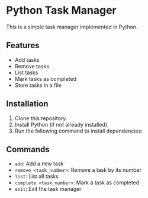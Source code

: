 # Python Task Manager

This is a simple task manager implemented in Python.

## Features

- Add tasks
- Remove tasks
- List tasks
- Mark tasks as completed
- Store tasks in a file

## Installation

1. Clone this repository.
2. Install Python (if not already installed).
3. Run the following command to install dependencies:


## Commands

- `add`: Add a new task
- `remove <task_number>`: Remove a task by its number
- `list`: List all tasks
- `complete <task_number>`: Mark a task as completed
- `exit`: Exit the task manager
